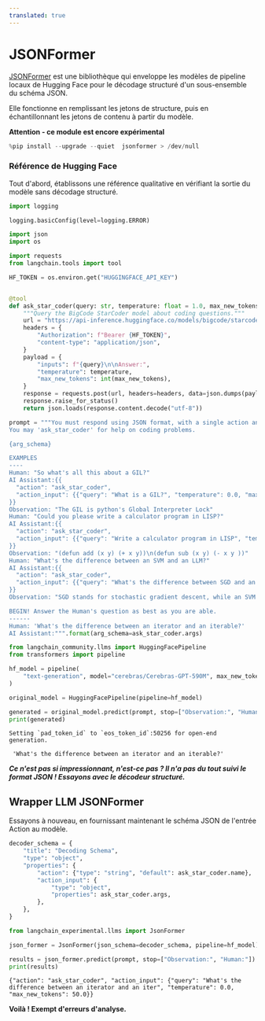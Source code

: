 ```yaml
---
translated: true
---
```


# JSONFormer

[JSONFormer](https://github.com/1rgs/jsonformer) est une bibliothèque qui enveloppe les modèles de pipeline locaux de Hugging Face pour le décodage structuré d'un sous-ensemble du schéma JSON.

Elle fonctionne en remplissant les jetons de structure, puis en échantillonnant les jetons de contenu à partir du modèle.

**Attention - ce module est encore expérimental**

```python
%pip install --upgrade --quiet  jsonformer > /dev/null
```

### Référence de Hugging Face

Tout d'abord, établissons une référence qualitative en vérifiant la sortie du modèle sans décodage structuré.

```python
import logging

logging.basicConfig(level=logging.ERROR)
```

```python
import json
import os

import requests
from langchain.tools import tool

HF_TOKEN = os.environ.get("HUGGINGFACE_API_KEY")


@tool
def ask_star_coder(query: str, temperature: float = 1.0, max_new_tokens: float = 250):
    """Query the BigCode StarCoder model about coding questions."""
    url = "https://api-inference.huggingface.co/models/bigcode/starcoder"
    headers = {
        "Authorization": f"Bearer {HF_TOKEN}",
        "content-type": "application/json",
    }
    payload = {
        "inputs": f"{query}\n\nAnswer:",
        "temperature": temperature,
        "max_new_tokens": int(max_new_tokens),
    }
    response = requests.post(url, headers=headers, data=json.dumps(payload))
    response.raise_for_status()
    return json.loads(response.content.decode("utf-8"))
```

```python
prompt = """You must respond using JSON format, with a single action and single action input.
You may 'ask_star_coder' for help on coding problems.

{arg_schema}

EXAMPLES
----
Human: "So what's all this about a GIL?"
AI Assistant:{{
  "action": "ask_star_coder",
  "action_input": {{"query": "What is a GIL?", "temperature": 0.0, "max_new_tokens": 100}}"
}}
Observation: "The GIL is python's Global Interpreter Lock"
Human: "Could you please write a calculator program in LISP?"
AI Assistant:{{
  "action": "ask_star_coder",
  "action_input": {{"query": "Write a calculator program in LISP", "temperature": 0.0, "max_new_tokens": 250}}
}}
Observation: "(defun add (x y) (+ x y))\n(defun sub (x y) (- x y ))"
Human: "What's the difference between an SVM and an LLM?"
AI Assistant:{{
  "action": "ask_star_coder",
  "action_input": {{"query": "What's the difference between SGD and an SVM?", "temperature": 1.0, "max_new_tokens": 250}}
}}
Observation: "SGD stands for stochastic gradient descent, while an SVM is a Support Vector Machine."

BEGIN! Answer the Human's question as best as you are able.
------
Human: 'What's the difference between an iterator and an iterable?'
AI Assistant:""".format(arg_schema=ask_star_coder.args)
```

```python
from langchain_community.llms import HuggingFacePipeline
from transformers import pipeline

hf_model = pipeline(
    "text-generation", model="cerebras/Cerebras-GPT-590M", max_new_tokens=200
)

original_model = HuggingFacePipeline(pipeline=hf_model)

generated = original_model.predict(prompt, stop=["Observation:", "Human:"])
print(generated)
```

```output
Setting `pad_token_id` to `eos_token_id`:50256 for open-end generation.

 'What's the difference between an iterator and an iterable?'
```

***Ce n'est pas si impressionnant, n'est-ce pas ? Il n'a pas du tout suivi le format JSON ! Essayons avec le décodeur structuré.***

## Wrapper LLM JSONFormer

Essayons à nouveau, en fournissant maintenant le schéma JSON de l'entrée Action au modèle.

```python
decoder_schema = {
    "title": "Decoding Schema",
    "type": "object",
    "properties": {
        "action": {"type": "string", "default": ask_star_coder.name},
        "action_input": {
            "type": "object",
            "properties": ask_star_coder.args,
        },
    },
}
```

```python
from langchain_experimental.llms import JsonFormer

json_former = JsonFormer(json_schema=decoder_schema, pipeline=hf_model)
```

```python
results = json_former.predict(prompt, stop=["Observation:", "Human:"])
print(results)
```

```output
{"action": "ask_star_coder", "action_input": {"query": "What's the difference between an iterator and an iter", "temperature": 0.0, "max_new_tokens": 50.0}}
```

**Voilà ! Exempt d'erreurs d'analyse.**

